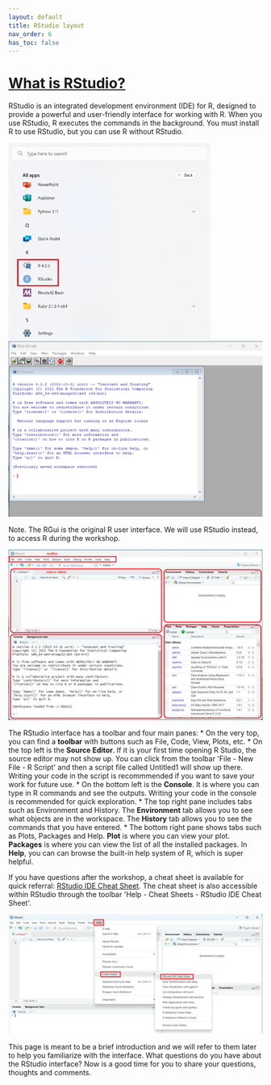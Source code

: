 ```yaml
---
layout: default
title: RStudio layout
nav_order: 6
has_toc: false
---
```


# [**What is RStudio?**](https://posit.co/products/open-source/rstudio/)

RStudio is an integrated development environment (IDE) for R, designed to provide a powerful and user-friendly interface for working with R. When you use RStudio, R executes the commands in the background. You must install R to use RStudio, but you can use R without RStudio.

<img src="images/Find_the_App_Windows.png" width="400"/>

<img src="images/R.png" width="800"/>

Note. The RGui is the original R user interface. We will use RStudio instead, to access R during the workshop.

<img src="images/RStudio.png" width="800"/>

The RStudio interface has a toolbar and four main panes: \* On the very top, you can find a **toolbar** with buttons such as File, Code, View, Plots, etc. \* On the top left is the **Source Editor**. If it is your first time opening R Studio, the source editor may not show up. You can click from the toolbar 'File - New File - R Script' and then a script file called Untitled1 will show up there. Writing your code in the script is recommmended if you want to save your work for future use. \* On the bottom left is the **Console**. It is where you can type in R commands and see the outputs. Writing your code in the console is recommended for quick exploration. \* The top right pane includes tabs such as Environment and History. The **Environment** tab allows you to see what objects are in the workspace. The **History** tab allows you to see the commands that you have entered. \* The bottom right pane shows tabs such as Plots, Packages and Help. **Plot** is where you can view your plot. **Packages** is where you can view the list of all the installed packages. In **Help**, you can can browse the built-in help system of R, which is super helpful.

If you have questions after the workshop, a cheat sheet is available for quick referral: [RStudio IDE Cheat Sheet](https://posit.co/wp-content/uploads/2022/10/rstudio-ide-1.pdf). The cheat sheet is also accessible within RStudio through the toolbar 'Help - Cheat Sheets - RStudio IDE Cheat Sheet'.

<img src="images/cheat_sheet.png" width="800"/>

This page is meant to be a brief introduction and we will refer to them later to help you familiarize with the interface. What questions do you have about the RStudio interface? Now is a good time for you to share your questions, thoughts and comments.
